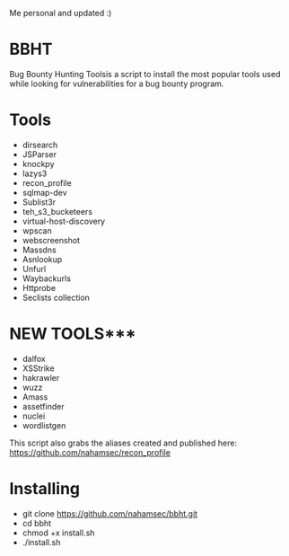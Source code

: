 Me personal and updated :)
# BBHT

Bug Bounty Hunting Toolsis a script to install the most popular tools used while looking for vulnerabilities for a bug bounty program.
 
# Tools

- dirsearch
- JSParser
- knockpy
- lazys3
- recon_profile
- sqlmap-dev
- Sublist3r
- teh_s3_bucketeers
- virtual-host-discovery
- wpscan
- webscreenshot
- Massdns
- Asnlookup
- Unfurl
- Waybackurls
- Httprobe
- Seclists collection

# NEW TOOLS***
- dalfox
- XSStrike
- hakrawler
- wuzz
- Amass
- assetfinder
- nuclei
- wordlistgen

This script also grabs the aliases created and published here:
https://github.com/nahamsec/recon_profile


# Installing
- git clone https://github.com/nahamsec/bbht.git
- cd bbht
- chmod +x install.sh
- ./install.sh

